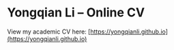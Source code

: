 # Yongqian Li – Online CV

View my academic CV here: [https://yongqianli.github.io](https://yongqianli.github.io)
